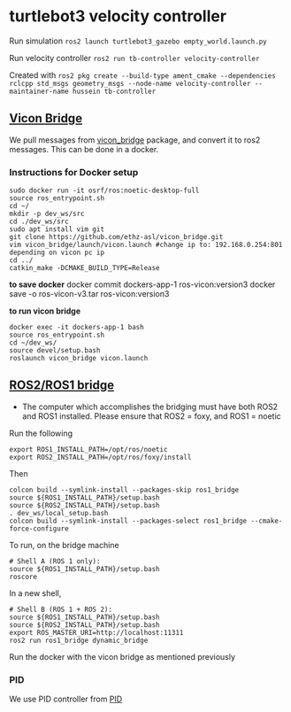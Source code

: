 # turtlebot3 velocity controller


Run simulation
`ros2 launch turtlebot3_gazebo empty_world.launch.py`

Run velocity controller
`ros2 run tb-controller velocity-controller `


Created with
`ros2 pkg create --build-type ament_cmake --dependencies rclcpp std_msgs geometry_msgs --node-name velocity-controller --maintainer-name hussein tb-controller`

## [Vicon Bridge](https://github.com/ethz-asl/vicon_bridge)

We pull messages from [vicon_bridge](https://github.com/ethz-asl/vicon_bridge) package, and convert it to ros2 messages. This can be done in a docker. 

### Instructions for Docker setup
```
sudo docker run -it osrf/ros:noetic-desktop-full
source ros_entrypoint.sh
cd ~/
mkdir -p dev_ws/src
cd ./dev_ws/src
sudo apt install vim git
git clone https://github.com/ethz-asl/vicon_bridge.git
vim vicon_bridge/launch/vicon.launch #change ip to: 192.168.0.254:801 depending on vicon pc ip 
cd ../
catkin_make -DCMAKE_BUILD_TYPE=Release
```

**to save docker**
docker commit dockers-app-1 ros-vicon:version3
docker save -o ros-vicon-v3.tar ros-vicon:version3

**to run vicon bridge**
```
docker exec -it dockers-app-1 bash
source ros_entrypoint.sh
cd ~/dev_ws/
source devel/setup.bash
roslaunch vicon_bridge vicon.launch
```

## [ROS2/ROS1 bridge](https://github.com/ros2/ros1_bridge)
- The computer which accomplishes the bridging must have both ROS2 and ROS1 installed.
Please ensure that ROS2 = foxy, and ROS1 = noetic 

Run the following
```
export ROS1_INSTALL_PATH=/opt/ros/noetic
export ROS2_INSTALL_PATH=/opt/ros/foxy/install
```

Then 
```
colcon build --symlink-install --packages-skip ros1_bridge
source ${ROS1_INSTALL_PATH}/setup.bash
source ${ROS2_INSTALL_PATH}/setup.bash
. dev_ws/local_setup.bash
colcon build --symlink-install --packages-select ros1_bridge --cmake-force-configure
```

To run, on the bridge machine
```
# Shell A (ROS 1 only):
source ${ROS1_INSTALL_PATH}/setup.bash
roscore
```

In a new shell,
```
# Shell B (ROS 1 + ROS 2):
source ${ROS1_INSTALL_PATH}/setup.bash
source ${ROS2_INSTALL_PATH}/setup.bash
export ROS_MASTER_URI=http://localhost:11311
ros2 run ros1_bridge dynamic_bridge
```

Run the docker with the vicon bridge as mentioned previously


### PID
We use PID controller from [PID](https://github.com/tekdemo/MiniPID)